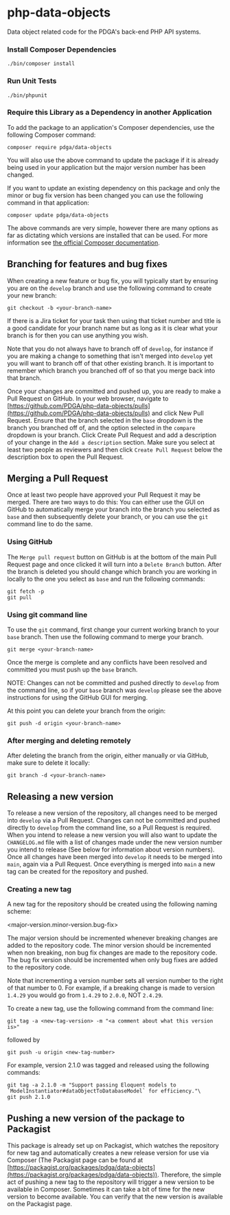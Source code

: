 # php-data-objects

Data object related code for the PDGA's back-end PHP API systems.

### Install Composer Dependencies

```
./bin/composer install
```

### Run Unit Tests

```
./bin/phpunit
```

### Require this Library as a Dependency in another Application

To add the package to an application's Composer dependencies, use the following Composer command:

```composer require pdga/data-objects```

You will also use the above command to update the package if it is already being used in your application
but the major version number has been changed.

If you want to update an existing dependency on this package and only the minor or bug fix version has been
changed you can use the following command in that application:

```composer update pdga/data-objects```

The above commands are very simple, however there are many options as far as dictating which versions are
installed that can be used. For more information see [the official Composer documentation](https://getcomposer.org/doc/articles/versions.md#writing-version-constraints).

## Branching for features and bug fixes

When creating a new feature or bug fix, you will typically start by ensuring you are on the `develop` branch and use the following
command to create your new branch:

```git checkout -b <your-branch-name>```

If there is a Jira ticket for your task then using that ticket number and title is a good candidate for your branch name
but as long as it is clear what your branch is for then you can use anything you wish.

Note that you do not always have to branch off of `develop`, for instance if you are making a change to something that isn't merged
into `develop` yet you will want to branch off of that other existing branch. It is important to remember which branch you branched
off of so that you merge back into that branch.

Once your changes are committed and pushed up, you are ready to make a Pull Request on GitHub. In your web browser, navigate to
[https://github.com/PDGA/php-data-objects/pulls](https://github.com/PDGA/php-data-objects/pulls) and click New Pull Request.
Ensure that the branch selected in the `base` dropdown is the branch you branched off of, and the option selected in the `compare`
dropdown is your branch. Click Create Pull Request and add a description of your change in the `Add a description` section.
Make sure you select at least two people as reviewers and then click `Create Pull Request` below the description box
to open the Pull Request.

## Merging a Pull Request

Once at least two people have approved your Pull Request it may be merged. There are two ways to do this:
You can either use the GUI on GitHub to automatically merge your branch into the branch you selected as `base`
and then subsequently delete your branch, or you can use the `git` command line to do the same.

### Using GitHub

The `Merge pull request` button on GitHub is at the bottom of the main Pull Request page and once clicked it
will turn into a `Delete Branch` button. After the branch is deleted you should change which branch you are working
in locally to the one you select as `base` and run the following commands:

```
git fetch -p
git pull
```
### Using git command line

To use the `git` command, first change your current working branch to your `base` branch.  Then use the following
command to merge your branch.

```git merge <your-branch-name>```

Once the merge is complete and any conflicts have been resolved and committed you must push up the `base` branch.

NOTE: Changes can not be committed and pushed directly to `develop` from the command line, so if your `base` branch was
`develop` please see the above instructions for using the GitHub GUI for merging.

At this point you can delete your branch from the origin:

```git push -d origin <your-branch-name>```

### After merging and deleting remotely

After deleting the branch from the origin, either manually or via GitHub, make sure to delete it locally:

```git branch -d <your-branch-name>```

## Releasing a new version

To release a new version of the repository, all changes need to be merged into `develop` via a Pull Request.
Changes can not be committed and pushed directly to `develop` from the command line, so a Pull Request is required.
When you intend to release a new version you will also want to update the `CHANGELOG.md` file with a list of changes
made under the new version number you intend to release (See below for information about version numbers).
Once all changes have been merged into `develop` it needs to be merged into `main`, again via a Pull Request.
Once everything is merged into `main` a new tag can be created for the repository and pushed.

### Creating a new tag

A new tag for the repository should be created using the following naming scheme:

<major-version.minor-version.bug-fix>

The major version should be incremented whenever breaking changes are added to the repository code.
The minor version should be incremented when non breaking, non bug fix changes are made to the repository code.
The bug fix version should be incremented when only bug fixes are added to the repository code.

Note that incrementing a version number sets all version number to the right of that number to 0.
For example, if a breaking change is made to version `1.4.29` you would go from `1.4.29` to `2.0.0`, NOT `2.4.29`.

To create a new tag, use the following command from the command line:

```git tag -a <new-tag-version> -m "<a comment about what this version is>"```

followed by

```git push -u origin <new-tag-number>```

For example, version 2.1.0 was tagged and released using the following commands:

```
git tag -a 2.1.0 -m "Support passing Eloquent models to `ModelInstantiator#dataObjectToDatabaseModel` for efficiency."\
git push 2.1.0
```

## Pushing a new version of the package to Packagist

This package is already set up on Packagist, which watches the repository for new tag and automatically
creates a new release version for use via Composer (The Packagist page can be found at [https://packagist.org/packages/pdga/data-objects](https://packagist.org/packages/pdga/data-objects)).
Therefore, the simple act of pushing a new tag to the repository will trigger a new version to be available in Composer.
Sometimes it can take a bit of time for the new version to become available. You can verify that the new version is available on the Packagist page.
